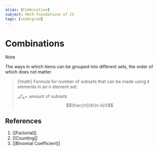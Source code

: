 ```yaml
---
alias: [Combination]
subject: Math Foundations of CS
tags: [undergrad]
---
```

# Combinations


> [!note]
> The ways in which items can be grouped into different sets, the order of which does not matter.

> [!math]
> Formula for number of subsets that can be made using $k$ elements in an $n$ element set:
> 
> ${{}_n C_k}=$ amount of subsets
> $$\frac{n!}{k!(n-k)!}$$

## References
1. [[Factorial]]
2. [[Counting]]
3. [[Binomial Coefficient]]